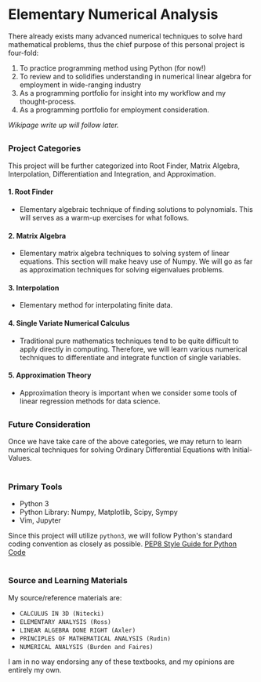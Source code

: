 # Elementary Numerical Analysis
There already exists many advanced numerical techniques to solve hard mathematical problems, thus the chief purpose of this personal project is four-fold:

1. To practice programming method using Python (for now!)  
2. To review and to solidifies understanding in numerical linear algebra for employment in wide-ranging industry
3. As a programming portfolio for insight into my workflow and my thought-process.
4. As a programming portfolio for employment consideration.

_Wikipage write up will follow later._

##  
### Project Categories
This project will be further categorized into Root Finder, Matrix Algebra, Interpolation, Differentiation and Integration, and Approximation.

#### 1. Root Finder
* Elementary algebraic technique of finding solutions to polynomials. This will serves as a warm-up exercises for what follows.

#### 2. Matrix Algebra
* Elementary matrix algebra techniques to solving system of linear equations. This section will make heavy use of Numpy. We will go as far as approximation techniques for solving eigenvalues problems.

#### 3. Interpolation
* Elementary method for interpolating finite data.

#### 4. Single Variate Numerical Calculus
* Traditional pure mathematics techniques tend to be quite difficult to apply directly in computing. Therefore, we will learn various numerical techniques to differentiate and integrate function of single variables.

#### 5. Approximation Theory
* Approximation theory is important when we consider some tools of linear regression methods for data science.


##
### Future Consideration
Once we have take care of the above categories, we may return to learn numerical techniques for solving Ordinary Differential Equations with Initial-Values. 


#
### Primary Tools
- Python 3
- Python Library: Numpy, Matplotlib, Scipy, Sympy
- Vim, Jupyter

Since this project will utilize `python3`, we will follow Python's standard coding convention as closely as possible.
[PEP8 Style Guide for Python Code](https://www.python.org/dev/peps/pep-0008/)



#
### Source and Learning Materials
My source/reference materials are:
 * `CALCULUS IN 3D (Nitecki)`
 * `ELEMENTARY ANALYSIS (Ross)`
 * `LINEAR ALGEBRA DONE RIGHT (Axler)`
 * `PRINCIPLES OF MATHEMATICAL ANALYSIS (Rudin)`
 * `NUMERICAL ANALYSIS (Burden and Faires)`
 
I am in no way endorsing any of these textbooks, and my opinions are entirely my own.
